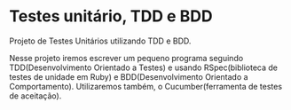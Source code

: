 # Testes unitário, TDD e BDD
Projeto de Testes Unitários utilizando TDD e BDD.

Nesse projeto iremos escrever	um	pequeno	programa	seguindo	TDD(Desenvolvimento Orientado a Testes)	e
usando	RSpec(biblioteca	 de	 testes	 de	 unidade	 em	Ruby) e BDD(Desenvolvimento Orientado a Comportamento). Utilizaremos também, o Cucumber(ferramenta	 de	 testes	 de	 aceitação). 
